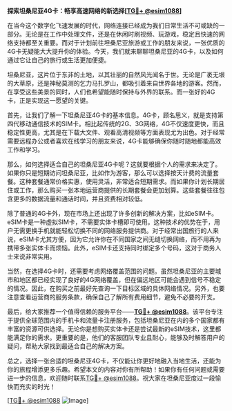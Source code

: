 **探索坦桑尼亚4G卡：畅享高速网络的新选择[[TG💪+ @esim1088](https://t.me/s/esim1088)]**

在当今这个数字化飞速发展的时代，网络连接已经成为我们日常生活不可或缺的一部分。无论是在工作中处理文件，还是在休闲时刷视频、玩游戏，稳定且快速的网络支持都至关重要。而对于计划前往坦桑尼亚旅游或工作的朋友来说，一张优质的4G卡无疑能大大提升你的体验。今天，我们就来聊聊坦桑尼亚的4G卡，以及如何通过它让自己的旅行或生活更加便捷。

坦桑尼亚，这片位于东非的土地，以其壮丽的自然风光闻名于世。无论是广袤无垠的大草原，还是神秘莫测的乞力马扎罗山，都吸引着来自世界各地的游客。然而，在享受这些美景的同时，人们也希望能随时保持与外界的联系。而一张好的4G卡，正是实现这一愿望的关键。

首先，让我们了解一下坦桑尼亚4G卡的基本信息。4G卡，顾名思义，就是支持第四代移动通信技术的SIM卡。相比起传统的2G、3G网络，4G不仅速度更快，而且稳定性更高，尤其是在下载大文件、观看高清视频等方面表现尤为出色。对于经常需要远程办公或者喜欢在线学习的朋友来说，4G卡能够确保你随时随地都能高效工作和学习。

那么，如何选择适合自己的坦桑尼亚4G卡呢？这就要根据个人的需求来决定了。如果你只是短期访问坦桑尼亚，比如作为游客，那么可以选择按天计费的流量套餐。这种套餐通常价格实惠，使用灵活，非常适合短期需求。而如果你计划长期居住或工作，那么购买一张本地运营商提供的长期套餐会更加划算。这些套餐往往包含更多的数据流量和通话时间，并且资费相对较低。

除了普通的4G卡外，现在市场上还出现了许多创新的解决方案，比如eSIM卡。eSIM卡是一种虚拟SIM卡，不需要实体卡槽即可使用。这种技术的优势在于，用户无需更换手机就能轻松切换不同的网络服务提供商。对于经常出国旅行的人来说，eSIM卡尤其方便，因为它允许你在不同国家之间无缝切换网络，而不用再为携带多张实体卡而烦恼。此外，eSIM卡还支持同时绑定多个号码，这对于商务人士来说非常实用。

当然，在选择4G卡时，还需要考虑网络覆盖范围的问题。虽然坦桑尼亚的主要城市和地区都已经实现了良好的4G网络覆盖，但在偏远地区可能会遇到信号不稳定的情况。因此，在购买之前最好先查询一下目标区域的具体网络情况。另外，也要注意查看运营商的服务条款，确保自己了解所有费用细节，避免不必要的开支。

最后，给大家推荐一个值得信赖的服务平台——**[TG💪+ @esim1088](https://t.me/s/esim1088)**。该平台专注于提供全球范围内的手机卡和流量卡注册服务，包括坦桑尼亚在内的多个国家都有丰富的资源可供选择。无论你是想购买实体卡还是尝试最新的eSIM技术，这里都能满足你的需求。更重要的是，他们的客服团队专业且耐心，能够及时解答用户的疑问，帮助大家找到最适合自己的解决方案。

总之，选择一张合适的坦桑尼亚4G卡，不仅能让你更好地融入当地生活，还能为你的旅程增添更多乐趣。希望本文的内容对你有所帮助！如果你有任何问题或需要进一步的信息，欢迎随时联系[TG💪+ @esim1088](https://t.me/s/esim1088)。祝大家在坦桑尼亚度过一段愉快而充实的时光！

[[TG💪+ @esim1088](https://t.me/s/esim1088) ![Image](https://i.postimg.cc/4NQfJmqS/Snipaste-2025-05-13-00-14-12.png)]